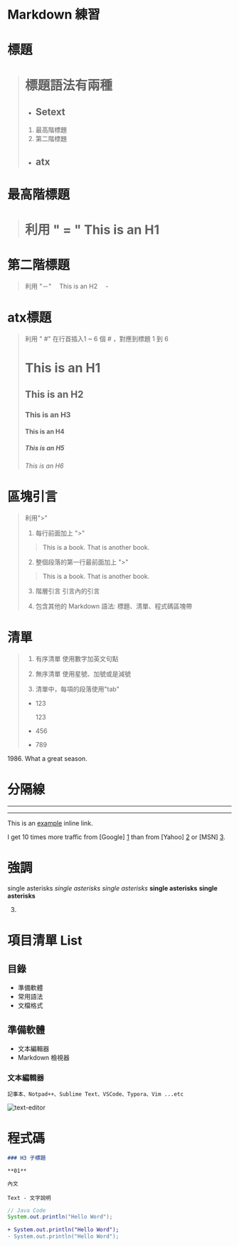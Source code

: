 Markdown 練習
======


 標題
======
> # 標題語法有兩種
>   *   ## Setext
>   1.  最高階標題
>   2.  第二階標題
>   *   ## atx
>   


最高階標題
=
> 利用 " = "
>  This is an H1
>  =



第二階標題
=
> 利用 "－"
> 　This is an H2
> 　-



atx標題
=
> 利用 " #"
>  在行首插入1 ~ 6 個 # ，對應到標題 1 到 6
>  # This is an H1
>  ## This is an H2
>  ### This is an H3
>  #### This is an H4
>  ##### This is an H5
>  ###### This is an H6


區塊引言
=
> 利用">"
> 1. 每行前面加上 ">"
> > This is a book.
> > That is another book.
> 
> 2. 整個段落的第一行最前面加上 ">"
>  >This is a book.
> That is another book.
> 
>  3.  階層引言
>  引言內的引言
>  
>  4. 包含其他的 Markdown 語法: 標題、清單、程式碼區塊帶


清單
=
> 1. 有序清單
> 使用數字加英文句點
> 
> 2. 無序清單
> 使用星號、加號或是減號
> 
> 3. 清單中，每項的段落使用"tab"
> * 123
> 
>     123       
> * 456
> * 789



1986\. What a great season.





分隔線
=

***
---

This is an [example](https://tw.yahoo.com/  "yahoo") inline link.

I get 10 times more traffic from [Google] [1] than from [Yahoo] [2] or [MSN] [3].

[1]: http://google.com/                     "Google"
[2]: http://search.yahoo.com/         "Yahoo Serarch"
[3]: http://search.msn.com/            "MSN Search"



強調
=
single asterisks
*single asterisks*
_single asterisks_
**single asterisks**
__single asterisks__


















3.  

# 項目清單 List

目錄
------
+ 準備軟體
+ 常用語法
+ 文檔格式



準備軟體
------
+ 文本編輯器
+ Markdown 檢視器



###  文本編輯器

`記事本、Notpad++、Sublime Text、VSCode、Typora、Vim ...etc`

![text-editor](assets/002/P_20201001_203141.jpg)



程式碼
=
```markdown
### H3 子標題

**01**

內文

```


```
Text - 文字說明
```

```java
// Java Code
System.out.println("Hello Word");
```

```diff
+ System.out.println("Hello Word");
- System.out.println("Hello Word");
```

